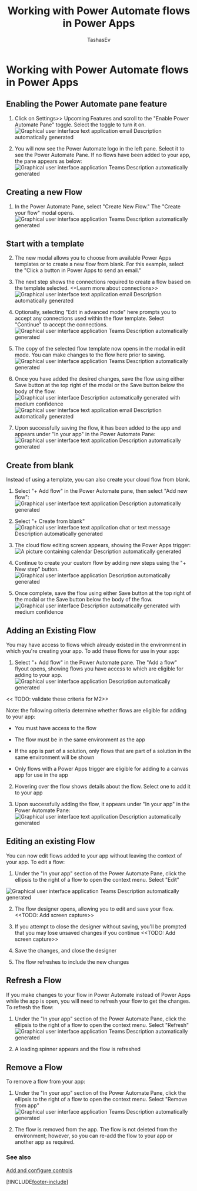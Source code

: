 ﻿---
title: Working with Power Automate flows in Power Apps
description: Learn about how to create, edit, and use Power Automate flows in Power Apps
author: TashasEv
ms.service: powerapps
ms.topic: conceptual
ms.custom: canvas
ms.reviewer: tapanm
ms.date: 01/20/2022
ms.subservice: canvas-maker
ms.author: tashas
search.audienceType: 
  - maker
search.app: 
  - PowerApps
contributors:
  - tapanm-msft
  - TashasEv
---

# Working with Power Automate flows in Power Apps

## Enabling the Power Automate pane feature

1.  Click on Settings&gt;&gt; Upcoming Features and scroll to the "Enable Power Automate Pane" toggle. Select the toggle to turn it on.  
    ![Graphical user interface  text  application  email Description automatically generated](media/work-with-flows/image1.png)

2.  You will now see the Power Automate logo in the left pane. Select it to see the Power Automate Pane. If no flows have been added to your app, the pane appears as below:  
    ![Graphical user interface  application  Teams Description automatically generated](media/work-with-flows/image2.png)

## Creating a new Flow

1.  In the Power Automate Pane, select "Create New Flow." The "Create your flow" modal opens.  
    ![Graphical user interface  application  Teams Description automatically generated](media/work-with-flows/image3.png)

## Start with a template

2.  The new modal allows you to choose from available Power Apps templates or to create a new flow from blank. For this example, select the "Click a button in Power Apps to send an email."

3.  The next step shows the connections required to create a flow based on the template selected. &lt;&lt;Learn more about connections&gt;&gt;  
    ![Graphical user interface  text  application  email Description automatically generated](media/work-with-flows/image4.png)

4.  Optionally, selecting "Edit in advanced mode" here prompts you to accept any connections used within the flow template. Select "Continue" to accept the connections.  
    ![Graphical user interface  application  Teams Description automatically generated](media/work-with-flows/image5.png)

5.  The copy of the selected flow template now opens in the modal in edit mode. You can make changes to the flow here prior to saving.  
    ![Graphical user interface  application  Teams Description automatically generated](media/work-with-flows/image6.png)

6.  Once you have added the desired changes, save the flow using either Save button at the top right of the modal or the Save button below the body of the flow.  
    ![Graphical user interface Description automatically generated with medium confidence](media/work-with-flows/image7.png)  
    ![Graphical user interface  text  application  email Description automatically generated](media/work-with-flows/image8.png)

7.  Upon successfully saving the flow, it has been added to the app and appears under "In your app" in the Power Automate Pane:  
    ![Graphical user interface  text  application Description automatically generated](media/work-with-flows/image9.png)

## Create from blank

Instead of using a template, you can also create your cloud flow from blank.

1.  Select "+ Add flow" in the Power Automate pane, then select "Add new flow":  
    ![Graphical user interface  text  application Description automatically generated](media/work-with-flows/image10.png)

2.  Select "+ Create from blank"  
    ![Graphical user interface  text  application  chat or text message Description automatically generated](media/work-with-flows/image11.png)

3.  The cloud flow editing screen appears, showing the Power Apps trigger:  
    ![A picture containing calendar Description automatically generated](media/work-with-flows/image12.png)

4.  Continue to create your custom flow by adding new steps using the "+ New step" button.  
    ![Graphical user interface  application Description automatically generated](media/work-with-flows/image13.png)

5.  Once complete, save the flow using either Save button at the top right of the modal or the Save button below the body of the flow.  
    ![Graphical user interface Description automatically generated with medium confidence](media/work-with-flows/image7.png)

## Adding an Existing Flow

You may have access to flows which already existed in the environment in which you're creating your app. To add these flows for use in your app:

1.  Select "+ Add flow" in the Power Automate pane. The "Add a flow" flyout opens, showing flows you have access to which are eligible for adding to your app.  
    ![Graphical user interface  application Description automatically generated](media/work-with-flows/image14.png)

&lt;&lt; TODO: validate these criteria for M2&gt;&gt;

Note: the following criteria determine whether flows are eligible for adding to your app:

-   You must have access to the flow

-   The flow must be in the same environment as the app

-   If the app is part of a solution, only flows that are part of a solution in the same environment will be shown

-   Only flows with a Power Apps trigger are eligible for adding to a canvas app for use in the app

2.  Hovering over the flow shows details about the flow. Select one to add it to your app

3.  Upon successfully adding the flow, it appears under "In your app" in the Power Automate Pane:  
    ![Graphical user interface  text  application Description automatically generated](media/work-with-flows/image15.png)

## Editing an existing Flow

You can now edit flows added to your app without leaving the context of your app. To edit a flow:

1.  Under the "In your app" section of the Power Automate Pane, click the ellipsis to the right of a flow to open the context menu. Select "Edit"

![Graphical user interface  application  Teams Description automatically generated](media/work-with-flows/image16.png)

2.  The flow designer opens, allowing you to edit and save your flow. &lt;&lt;TODO: Add screen capture&gt;&gt;

3.  If you attempt to close the designer without saving, you'll be prompted that you may lose unsaved changes if you continue &lt;&lt;TODO: Add screen capture&gt;&gt;

4.  Save the changes, and close the designer

5.  The flow refreshes to include the new changes

## Refresh a Flow

If you make changes to your flow in Power Automate instead of Power Apps while the app is open, you will need to refresh your flow to get the changes. To refresh the flow:

1.  Under the "In your app" section of the Power Automate Pane, click the ellipsis to the right of a flow to open the context menu. Select "Refresh"  
    ![Graphical user interface  application  Teams Description automatically generated](media/work-with-flows/image17.png)

2.  A loading spinner appears and the flow is refreshed

## Remove a Flow

To remove a flow from your app:

1.  Under the "In your app" section of the Power Automate Pane, click the ellipsis to the right of a flow to open the context menu. Select "Remove from app"  
    ![Graphical user interface  application  Teams Description automatically generated](media/work-with-flows/image18.png)

2.  The flow is removed from the app. The flow is not deleted from the environment; however, so you can re-add the flow to your app or another app as required.

### See also

[Add and configure controls](add-configure-controls.md)

[!INCLUDE[footer-include](../../includes/footer-banner.md)]

 

